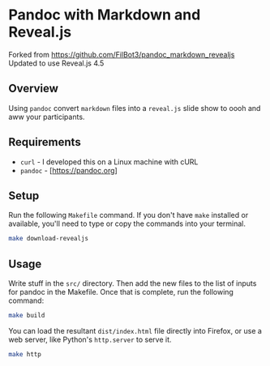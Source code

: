 # Pandoc with Markdown and Reveal.js
Forked from https://github.com/FilBot3/pandoc_markdown_revealjs
Updated to use Reveal.js 4.5
## Overview

Using `pandoc` convert `markdown` files into a `reveal.js` slide show to oooh
and aww your participants.

## Requirements

* `curl` - I developed this on a Linux machine with cURL
* `pandoc` - [https://pandoc.org]


## Setup

Run the following `Makefile` command. If you don't have `make` installed or
available, you'll need to type or copy the commands into your terminal.

```bash
make download-revealjs
```

## Usage

Write stuff in the `src/` directory. Then add the new files to the list of
inputs for pandoc in the Makefile. Once that is complete, run the following
command:

```bash
make build
```

You can load the resultant `dist/index.html` file directly into Firefox, or use
a web server, like Python's `http.server` to serve it.

```bash
make http
```
